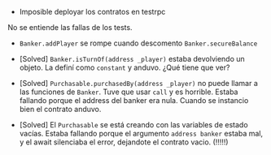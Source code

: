 * Imposible deployar los contratos en testrpc

No se entiende las fallas de los tests.
* `Banker.addPlayer` se rompe cuando descomento `Banker.secureBalance`


* [Solved] `Banker.isTurnOf(address _player)` estaba devolviendo un objeto. La definí como `constant` y anduvo. ¿Qué tiene que ver?
* [Solved] `Purchasable.purchasedBy(address _player)` no puede llamar a las funciones de `Banker`. Tuve que usar `call` y es horrible. Estaba fallando porque el address del banker era nula. Cuando se instancio bien el contrato anduvo.
* [Solved] El `Purchasable` se está creando con las variables de estado vacías. Estaba fallando porque el argumento `address banker` estaba mal, y el await silenciaba el error, dejandote el contrato vacio. (!!!!!)
